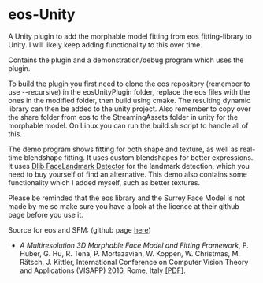 # eos-Unity

A Unity plugin to add the morphable model fitting from eos fitting-library to Unity. I will likely keep adding functionality to this over time.

Contains the plugin and a demonstration/debug program which uses the plugin.

To build the plugin you first need to clone the eos repository (remember to use --recursive) in the eosUnityPlugin folder, replace the eos files with the ones in the modified folder, then build using cmake. The resulting dynamic library can then be added to the unity project. Also remember to copy over the share folder from eos to the StreamingAssets folder in unity for the morphable model. On Linux you can run the build.sh script to handle all of this.

The demo program shows fitting for both shape and texture, as well as real-time blendshape fitting. It uses custom blendshapes for better expressions. It uses [Dlib FaceLandmark Detector](https://assetstore.unity.com/packages/tools/integration/dlib-facelandmark-detector-64314) for the landmark detection, which you need to buy yourself of find an alternative. This demo also contains some functionality which I added myself, such as better textures.

Please be reminded that the eos library and the Surrey Face Model is not made by me so make sure you have a look at the licence at their github page before you use it.

Source for eos and SFM: (github page [here](https://github.com/patrikhuber/eos/tree/master/include/eos))

- *A Multiresolution 3D Morphable Face Model and Fitting Framework*,
   P. Huber, G. Hu, R. Tena, P. Mortazavian, W. Koppen, W. Christmas, M. 
  Rätsch, J. Kittler, International Conference on Computer Vision Theory 
  and Applications (VISAPP) 2016, Rome, Italy [[PDF]](http://www.patrikhuber.ch/files/3DMM_Framework_VISAPP_2016.pdf).
